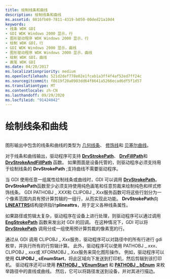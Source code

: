 ```yaml
---
title: 绘制线条和曲线
description: 绘制线条和曲线
ms.assetid: 0816fb69-7811-4319-b050-00ded21a10d4
keywords:
- 线条 WDK GDI
- GDI WDK Windows 2000 显示，行
- 图形驱动程序 WDK Windows 2000 显示，行
- 绘制 WDK GDI，行
- GDI WDK Windows 2000 显示，曲线
- 图形驱动程序 WDK Windows 2000 显示，曲线
- 绘制 WDK GDI，曲线
- 画笔 WDK GDI
ms.date: 04/20/2017
ms.localizationpriority: medium
ms.openlocfilehash: 521d2def778e02e1fcab1a3ff4f4af52ed7ff24c
ms.sourcegitcommit: f8619f20a0903dd64f8641a5266ecad6df5f1d57
ms.translationtype: MT
ms.contentlocale: zh-CN
ms.lasthandoff: 09/29/2020
ms.locfileid: "91424042"
---
```

# <a name="drawing-lines-and-curves"></a>绘制线条和曲线


## <span id="ddk_drawing_lines_and_curves_gg"></span><span id="DDK_DRAWING_LINES_AND_CURVES_GG"></span>


图形输出中包含的线条和曲线的类型为 [几何线条](geometric-wide-lines.md)、 [修饰线](cosmetic-lines.md)和 [贝塞尔曲线](bezier-curves.md)。

对于线条和曲线输出，驱动程序可支持 [**DrvStrokePath**](/windows/win32/api/winddi/nf-winddi-drvstrokepath)、 [**DrvFillPath**](/windows/win32/api/winddi/nf-winddi-drvfillpath)和 [**DrvStrokeAndFillPath**](/windows/win32/api/winddi/nf-winddi-drvstrokeandfillpath) 函数。 如果图面是设备托管的，则驱动程序必须支持用于绘制线条的 **DrvStrokePath** ;支持曲线不需要驱动程序。

当 GDI 使用任意一组属性绘制线条或曲线时，GDI 可以调用 [**DrvStrokePath**](/windows/win32/api/winddi/nf-winddi-drvstrokepath)。 **DrvStrokePath**函数至少必须支持使用纯色画笔和任意剪裁来绘制纯色和样式修饰线条。 GDI PATHOBJ \_ *XXX*和 CLIPOBJ \_ *Xxx*服务函数可将这些行划分为一个像素范围内具有预计算剪辑的一组行，从而实现此功能。 **DrvStrokePath**向[**LINEATTRS**](/windows/win32/api/winddi/ns-winddi-lineattrs)结构提供指针**plineattrs**，用于定义各种线条属性。

如果路径或剪辑太复杂，驱动程序在设备上进行处理，则驱动程序可以通过调用 [**EngStrokePath**](/windows/win32/api/winddi/nf-winddi-engstrokepath) 函数来发出对 GDI 的回调。 在这种情况下，GDI 可以将 [**DrvStrokePath**](/windows/win32/api/winddi/nf-winddi-drvstrokepath) 调用分成一组使用预计算剪裁的像素宽的行。

通过从 GDI 调用 CLIPOBJ \_ *Xxx*服务，驱动程序可以对路径中的所有行进行 gdi 枚举，并执行所有的行剪辑计算。 此外，驱动程序可以使用 PATHOBJ \_ *xxx*、CLIPOBJ \_ *xxx*或 XFORMOBJ \_ *Xxx*服务来简化图形操作。 例如，驱动程序可以使用 **CLIPOBJ \_ cEnumStart**，将此区域向下发送到打印机，然后剪辑到该打印机。 驱动程序还可以使用 [**PATHOBJ \_ VEnumStart**](/windows/win32/api/winddi/nf-winddi-pathobj_venumstart) 和 [**PATHOBJ \_ bEnum**](/windows/win32/api/winddi/nf-winddi-pathobj_benum) 来枚举路径中的直线或曲线。 然后，它可以将路径发送到设备，并对其进行描边。

 

